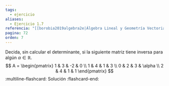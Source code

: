 ```yaml
---
tags:
  - ejercicio
aliases:
  - Ejercicio 1.7
referencia: "[[borobia2019algebra2e|Álgebra Lineal y Geometría Vectorial (2a ed)]]"
pagina: 72
orden: 7
---
```

Decida, sin calcular el determinante, si la siguiente matriz tiene inversa para algún $\alpha \in \mathbb{R}$.
$$
A = \begin{pmatrix}
    1 & 3 & -2 &      0 \\
    1 & 4 &  1 &      3 \\
    0 & 2 &  3 & \alpha \\
    2 & 4 &  1 &      1
\end{pmatrix}
$$
:multiline-flashcard:
Solución
:flashcard-end:
